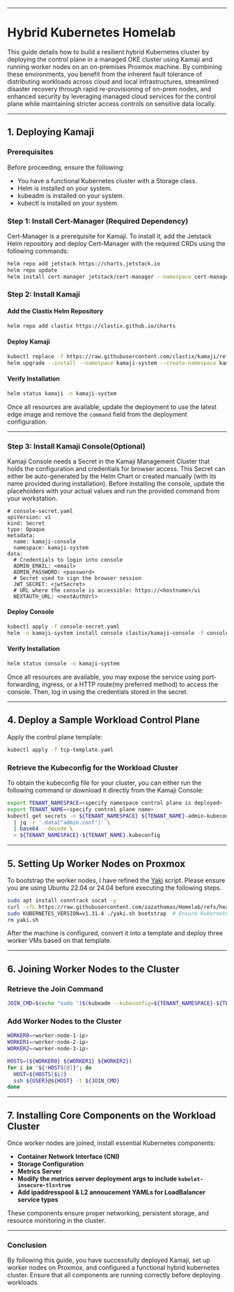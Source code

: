   
---

# **Hybrid Kubernetes Homelab**  

This guide details how to build a resilient hybrid Kubernetes cluster by deploying the control plane in a managed OKE cluster using Kamaji and running worker nodes on an on-premises Proxmox machine. By combining these environments, you benefit from the inherent fault tolerance of distributing workloads across cloud and local infrastructures, streamlined disaster recovery through rapid re-provisioning of on-prem nodes, and enhanced security by leveraging managed cloud services for the control plane while maintaining stricter access controls on sensitive data locally.

---

## **1. Deploying Kamaji**  

### **Prerequisites**  
Before proceeding, ensure the following:  
- You have a functional Kubernetes cluster with a Storage class.
- Helm is installed on your system.  
- kubeadm is installed on your system.
- kubectl is installed on your system.

### **Step 1: Install Cert-Manager** (Required Dependency)  

Cert-Manager is a prerequisite for Kamaji. To install it, add the Jetstack Helm repository and deploy Cert-Manager with the required CRDs using the following commands:

```bash
helm repo add jetstack https://charts.jetstack.io
helm repo update
helm install cert-manager jetstack/cert-manager --namespace cert-manager --create-namespace --set installCRDs=true
```

### **Step 2: Install Kamaji**  

#### **Add the Clastix Helm Repository**  

```bash
helm repo add clastix https://clastix.github.io/charts
```

#### **Deploy Kamaji**  

```bash
kubectl replace -f https://raw.githubusercontent.com/clastix/kamaji/refs/tags/edge-24.12.1/charts/kamaji/crds/kamaji.clastix.io_tenantcontrolplanes.yaml
helm upgrade --install --namespace kamaji-system --create-namespace kamaji clastix/kamaji
```

#### **Verify Installation**  

```bash
helm status kamaji -n kamaji-system
```

Once all resources are available, update the deployment to use the latest edge image and remove the `command` field from the deployment configuration.  

---
### **Step 3: Install Kamaji Console(Optional)**  
Kamaji Console needs a Secret in the Kamaji Management Cluster that holds the configuration and credentials for browser access. This Secret can either be auto-generated by the Helm Chart or created manually (with its name provided during installation). Before installing the console, update the placeholders with your actual values and run the provided command from your workstation.
```
# console-secret.yaml
apiVersion: v1
kind: Secret
type: Opaque
metadata:
  name: kamaji-console
  namespace: kamaji-system
data:
  # Credentials to login into console
  ADMIN_EMAIL: <email>
  ADMIN_PASSWORD: <password>
  # Secret used to sign the browser session
  JWT_SECRET: <jwtSecret>
  # URL where the console is accessible: https://<hostname>/ui
  NEXTAUTH_URL: <nextAuthUrl>
```

#### **Deploy Console**  

```bash
kubectl apply -f console-secret.yaml
helm -n kamaji-system install console clastix/kamaji-console -f console-values.yaml
```

#### **Verify Installation**  

```bash
helm status console -n kamaji-system
```

Once all resources are available, you may expose the service using port-forwarding, ingress, or a HTTP route(my preferred method) to access the console. Then, log in using the credentials stored in the secret.

---

## **4. Deploy a Sample Workload Control Plane**  

Apply the control plane template:  

```bash
kubectl apply -f tcp-template.yaml
```

### **Retrieve the Kubeconfig for the Workload Cluster**  

To obtain the kubeconfig file for your cluster, you can either run the following command or download it directly from the Kamaji Console:
```bash
export TENANT_NAMESPACE=<specify namespace control plane is deployed>
export TENANT_NAME=<specify control plane name>
kubectl get secrets -n ${TENANT_NAMESPACE} ${TENANT_NAME}-admin-kubeconfig -o json \
  | jq -r '.data["admin.conf"]' \
  | base64 --decode \
  > ${TENANT_NAMESPACE}-${TENANT_NAME}.kubeconfig
```

---

## **5. Setting Up Worker Nodes on Proxmox**  
 
To bootstrap the worker nodes, I have refined the [Yaki](https://github.com/clastix/yaki/tree/master) script. Please ensure you are using Ubuntu 22.04 or 24.04 before executing the following steps.

```bash
sudo apt install conntrack socat -y
curl -sfL https://raw.githubusercontent.com/zazathomas/Homelab/refs/heads/main/K8s/kamaji/yaki.sh > yaki.sh && chmod +x yaki.sh
sudo KUBERNETES_VERSION=v1.31.4 ./yaki.sh bootstrap  # Ensure Kubernetes version matches the control plane
rm yaki.sh
```

After the machine is configured, convert it into a template and deploy three worker VMs based on that template. 

---

## **6. Joining Worker Nodes to the Cluster**  

### **Retrieve the Join Command**  

```bash
JOIN_CMD=$(echo "sudo ")$(kubeadm --kubeconfig=${TENANT_NAMESPACE}-${TENANT_NAME}.kubeconfig token create --print-join-command)
```

### **Add Worker Nodes to the Cluster**  

```bash
WORKER0=<worker-node-1-ip>
WORKER1=<worker-node-2-ip>
WORKER2=<worker-node-3-ip>

HOSTS=(${WORKER0} ${WORKER1} ${WORKER2})
for i in "${!HOSTS[@]}"; do
  HOST=${HOSTS[$i]}
  ssh ${USER}@${HOST} -t ${JOIN_CMD}
done
```

---

## **7. Installing Core Components on the Workload Cluster**  

Once worker nodes are joined, install essential Kubernetes components:  

- **Container Network Interface (CNI)**
- **Storage Configuration**
- **Metrics Server**
- **Modify the metrics server deployment args to include `kubelet-insecure-tls=true`**
- **Add ipaddresspool & L2 annoucement YAMLs for LoadBalancer service types**

These components ensure proper networking, persistent storage, and resource monitoring in the cluster.  

---

### **Conclusion**  
By following this guide, you have successfully deployed Kamaji, set up worker nodes on Proxmox, and configured a functional hybrid kubernetes cluster. Ensure that all components are running correctly before deploying workloads.  
